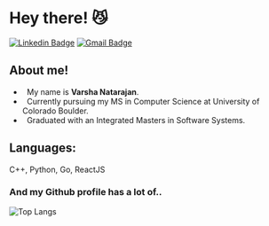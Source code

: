 # Hey there! 😼   
[![Linkedin Badge](https://img.shields.io/badge/-LinkedIn-blue?style=flat-square&logo=Linkedin&logoColor=white&link=)](https://www.linkedin.com/in/varsha-natarajan-a6a70115b/) [![Gmail Badge](https://img.shields.io/badge/-Gmail-c14438?style=flat-square&logo=Gmail&logoColor=white&link=mailto:vana7343@colorado.edu)](mailto:vana7343@colorado.edu)     

## About me!
-  &nbsp; My name is **Varsha Natarajan**.   
-  &nbsp; Currently pursuing my MS in Computer Science at University of Colorado Boulder.   
-  &nbsp; Graduated with an Integrated Masters in Software Systems.

## Languages:
C++, Python, Go, ReactJS   


### And my Github profile has a lot of..
![Top Langs](https://github-readme-stats.vercel.app/api/top-langs/?username=ii-varsha-ii&hide_progress=true)

